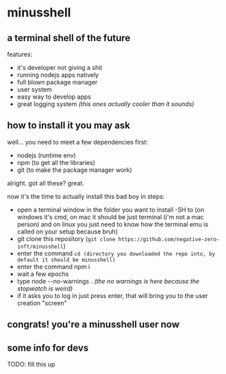 # minusshell
## a terminal shell of the future
features: 
- it's developer not giving a shit
- running nodejs apps natively
- full blown package manager
- user system
- easy way to develop apps
- great logging system _(this ones actually cooler than it sounds)_

## how to install it you may ask
well... you need to meet a few dependencies first:
- nodejs (runtime env)
- npm (to get all the libraries)
- git (to make the package manager work)

alright. got all these? great.

now it's the time to actually install this bad boy in steps:
- open a terminal window in the folder you want to install -SH to (on windows it's cmd, on mac it should be just terminal (i'm not a mac person) and on linux you just need to know how the terminal emu is called on your setup because bruh)
- git clone this repository (`git clone https://github.com/negative-zero-inft/minusshell`)
- enter the command `cd (directory you downloaded the repo into, by default it should be minusshell)`
- enter the command npm i
- wait a few epochs 
- type node --no-warnings . _(the no warnings is here because the stopwatch is weird)_
- if it asks you to log in just press enter, that will bring you to the user creation "screen"
## congrats! you're a minusshell user now

## some info for devs
TODO: fill this up
